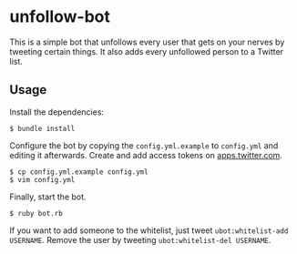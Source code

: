 # unfollow-bot

This is a simple bot that unfollows every user that gets on your nerves by
tweeting certain things.  It also adds every unfollowed person to a Twitter
list.

## Usage

Install the dependencies:

```shell
$ bundle install
```

Configure the bot by copying the `config.yml.example` to `config.yml` and
editing it afterwards.  Create and add access tokens on
[apps.twitter.com][epps].

```shell
$ cp config.yml.example config.yml
$ vim config.yml
```

Finally, start the bot.

```shell
$ ruby bot.rb
```

If you want to add someone to the whitelist, just tweet
`ubot:whitelist-add USERNAME`.  Remove the user by tweeting
`ubot:whitelist-del USERNAME`.
    
[epps]: https://apps.twitter.com
